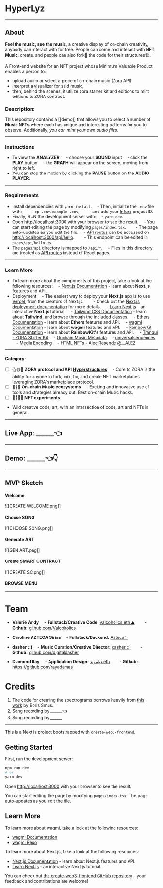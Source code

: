 # HyperLyz
---
## About
**Feel the music, see the music**, a creative display of on-chain creativity, anybody can interact with for free.
People can come and interact with **NFT Music**, create, and people can also fork🍴 the code for their structures🏗.

A Front-end website for an NFT project whose Minimum Valuable Product enables a person to:
- upload audio or select a piece of on-chain music (Zora API)
- interpret a visualizer for said music,
- then, behind the scenes, it utilize zora starter kit and editions to mint editions to ZORA contract.

### Description:
This repository contains a [[demo]] that allows you to select a number of **Music NFTs** where each has unique and interesting patterns for you to observe.
Additionally, *you can mint your own audio files*.

---
### **Instructions**
- To view the **ANALYZER**:
 - choose your **SOUND** input
 - click the **PLAY** button
 - the **GRAPH** will appear on the screen, moving from right to left.
- You can stop the motion by clicking the **PAUSE** button on the **AUDIO PLAYER**.

---
### **Requirements**
- Install dependencies with `yarn install`.
 - Then, initialize the `.env` file with:
  - `cp .env.example .env`,
  - and add your [Infura](https://infura.io/) project ID.
- Finally, RUN the development server with:
 - `yarn dev`.
- Open [http://localhost:3000](http://localhost:3000) with your browser to see the result.
 - You can start editing the page by modifying `pages/index.tsx`.
  - The page auto-updates as you edit the file.
 - [API routes](https://nextjs.org/docs/api-routes/introduction) can be accessed on [http://localhost:3000/api/hello](http://localhost:3000/api/hello).
  - This endpoint can be edited in `pages/api/hello.ts`.
- The `pages/api` directory is mapped to `/api/*`.
 - Files in this directory are treated as [API routes](https://nextjs.org/docs/api-routes/introduction) instead of React pages.

---
### Learn More
- To learn more about the components of this project, take a look at the following resources:
 - [Next.js Documentation](https://nextjs.org/docs) - learn about **Next.js** features and API.
- Deployment
 - The easiest way to deploy your **Next.js** app is to use [Vercel](https://vercel.com/new?utm_medium=default-template&filter=next.js), from the creators of Next.js.
  - Check out the [Next.js deployment documentation](https://nextjs.org/docs/deployment) for more details.
 - [Learn Next.js](https://nextjs.org/learn) - an interactive **Next.js** tutorial.
 - [Tailwind CSS Documentation](https://tailwindcss.com/docs/) - learn about **Tailwind**, and browse through the included classes.
 - [Ethers Documentation](https://docs.ethers.io/v5/) - learn about **Ethers** features and API.
 - [wagmi Documentation](https://wagmi.sh/) - learn about **wagmi** features and API.
 - [RainbowKit Documentation](https://www.rainbowkit.com/docs/introduction) - learn about **RainbowKit's** features and API.
 - [Tranqui - ZORA Starter Kit](https://github.com/Valcoholics/zora-starter-kit)
 - [Onchain Music Metadata](https://github.com/SweetmanTech/Onchain-Music-Metadata)
 - [universalsequences](https://github.com/universalsequences?tab=repositories)
 - [Media Encoding](https://docs.zora.co/docs/zora-api/media-encoding)
 - [HTML NFTs - Alec Resende @__ALEZ](https://youtu.be/r3NKu6g-FhQ)

---
#### Category:
- [ ] 🌜🌞🌛 **ZORA protocol and API** **[Hyperstructures]([https://jacob.energy/hyperstructures.html](https://jacob.energy/hyperstructures.html))**
 - Core to ZORA is the ability for anyone to fork, mix, fix, and create NFT marketplaces leveraging ZORA's marketplace protocol.
- [ ] **🎤🎵🎤 On-chain Music ecosystems**
 - Exciting and innovative use of tools and strategies already out. Best on-chain Music hacks.
- [ ] **💫👩‍🔬💫 NFT experiments**
- Wild creative code, art, with an intersection of code, art and NFTs in general.

---
## Live App: ______👈

---
## Demo:  ______👈👇

---
## MVP Sketch
#### Welcome
![[CREATE WELCOME.png]]
#### Choose SONG
![[CHOOSE SONG.png]]
#### Generate ART
![[GEN ART.png]]
#### Create SMART CONTRACT
![[CREATE SC.png]]
#### BROWSE MENU

---
# Team
- **Valerie Andy**
 - **Fullstack/Creative Code:** [valcoholics.eth ⛰](https://twitter.com/valcoholics1)
  - **Github:** [github.com/Valcoholics](https://github.com/Valcoholics)

- **Caroline AZTECA Sirias**
 - **Fullstack/Backend:** [Azteca✨](https://twitter.com/aztech_princess)

- **dasher ::)**
 - **Music Curation/Creative Director:** [dasher ::)](https://twitter.com/digitaldasherr)
  - **Github:** [github.com/digitaldasher](https://github.com/digitaldasher)

- **Diamond Ray**
 - **Application Design:** [دياموند.eth](https://twitter.com/0xBey)
  - **Github:** https://github.com/rayadamas

# Credits
1.  The code for creating the spectrograms borrows heavily from [this work](https://github.com/borismus/spectrogram) by Boris Smus.
2.  Song recording by ______👈
3.  Song recording by ______
-------------------------------------------------------------------------------------------------------------------------------------------------
This is a [Next.js](https://nextjs.org/) project bootstrapped with [`create-web3-frontend`](https://github.com/dhaiwat10/create-web3-frontend).

## Getting Started

First, run the development server:

```bash
npm run dev
# or
yarn dev
```

Open [http://localhost:3000](http://localhost:3000) with your browser to see the result.

You can start editing the page by modifying `pages/index.tsx`. The page auto-updates as you edit the file.

## Learn More

To learn more about wagmi, take a look at the following resources:

- [wagmi Documentation](https://wagmi.sh)
- [wagmi Repo](https://github.com/tmm/wagmi)

To learn more about Next.js, take a look at the following resources:

- [Next.js Documentation](https://nextjs.org/docs) - learn about Next.js features and API.
- [Learn Next.js](https://nextjs.org/learn) - an interactive Next.js tutorial.

You can check out [the create-web3-frontend GitHub repository](https://github.com/dhaiwat10/create-web3-frontend) - your feedback and contributions are welcome!
